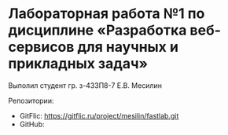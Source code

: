 # Лабораторная работа №1 по дисциплине «Разработка веб-сервисов для научных и прикладных задач»

Выполил студент гр. з-433П8-7 Е.В. Месилин

Репозитории:
* GitFlic: https://gitflic.ru/project/mesilin/fastlab.git
* GitHub: 
